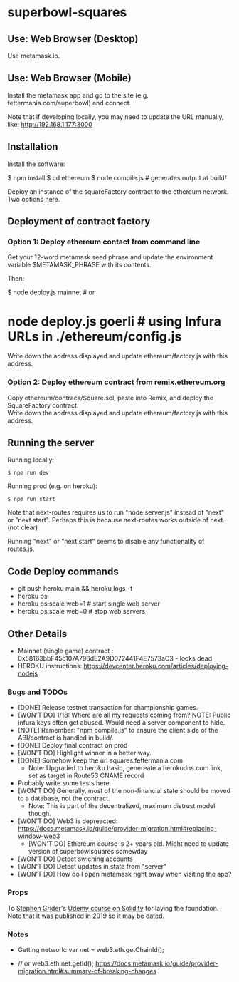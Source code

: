 # superbowl-squares

## Use: Web Browser (Desktop)

Use metamask.io.

## Use: Web Browser (Mobile)

Install the metamask app and go to the site (e.g. fettermania.com/superbowl) and connect.

Note that if developing locally, you may need to update the URL manually, like:
http://192.168.1.177:3000

## Installation

Install the software:

  $ npm install
  $ cd ethereum
  $ node compile.js  # generates output at build/
 
Deploy an instance of the squareFactory contract to the ethereum network.  Two options here.

## Deployment of contract factory


### Option 1: Deploy ethereum contact from command line

Get your 12-word metamask seed phrase and update the environment 
variable $METAMASK_PHRASE with its contents.  

Then: 

  $ node deploy.js mainnet # or
  # node deploy.js goerli # using Infura URLs in ./ethereum/config.js

Write down the address displayed and update ethereum/factory.js with this address.

### Option 2: Deploy ethereum contract from remix.ethereum.org

Copy ethereum/contracs/Square.sol, paste into Remix, and deploy the SquareFactory contract.  
Write down the address displayed and update ethereum/factory.js with this address.


## Running the server

Running locally:

    $ npm run dev

Running prod (e.g. on heroku):

    $ npm run start

Note that next-routes requires us to run "node server.js" instead of "next" or "next start".
Perhaps this is because next-routes works outside of next. (not clear)

Running "next" or "next start" seems to disable any functionality of routes.js.

## Code Deploy commands

- git push heroku main && heroku logs -t
- heroku ps
- heroku ps:scale web=1 # start single web server
- heroku ps:scale web=0 # stop web servers

## Other Details
- Mainnet (single game) contract : 0x58163bbF45c107A796dE2A9D072441F4E7573aC3  - looks dead
- HEROKU instructions: https://devcenter.heroku.com/articles/deploying-nodejs

### Bugs and TODOs
- [DONE] Release testnet transaction for championship games.
- [WON'T DO] 1/18: Where are all my requests coming from?  NOTE: Public infura keys often get abused.   Would need a server component to hide.
- [NOTE] Remember: "npm compile.js" to ensure the client side of the ABI/contract is handled in build/.
- [DONE] Deploy final contract on prod
- [WON'T DO] Highlight winner in a better way.
- [DONE] Somehow keep the url squares.fettermania.com
  - Note: Upgraded to heroku basic, genereate a herokudns.com link, set as target in Route53 CNAME record
- Probably write some tests here.
- [WON'T DO] Generally, most of the non-financial state should be moved to a database, not the contract.  
  - Note: This is part of the decentralized, maximum distrust model though.
- [WON'T DO] Web3 is depreacted: https://docs.metamask.io/guide/provider-migration.html#replacing-window-web3
  - [WON'T DO] Ethereum course is 2+ years old.  Might need to update version of superbowlsquares somewday
- [WON'T DO] Detect swiching accounts
- [WON'T DO] Detect updates in state from "server" 
- [WON'T DO] How do I open metamask right away when visiting the app?


### Props

To <a href="https://github.com/StephenGrider/">Stephen Grider</a>'s <a href="https://www.udemy.com/course-dashboard-redirect/?course_id=1466612">Udemy course on Solidity</a> for laying the foundation.  Note that it was published in 2019 so it may be dated.


### Notes

- Getting network:
 var net =  web3.eth.getChainId();
+  // or web3.eth.net.getId();
https://docs.metamask.io/guide/provider-migration.html#summary-of-breaking-changes